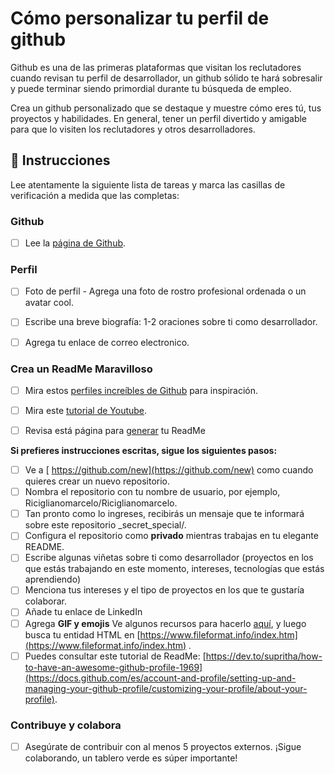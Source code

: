 <!-- hide -->
# Cómo personalizar tu perfil de github
<!-- endhide -->

Github es una de las primeras plataformas que visitan los reclutadores cuando revisan tu perfil de desarrollador, un github sólido te hará sobresalir y puede terminar siendo primordial durante tu búsqueda de empleo.

Crea un github personalizado que se destaque y muestre cómo eres tú, tus proyectos y habilidades. En general, tener un perfil divertido y amigable para que lo visiten los reclutadores y otros desarrolladores.

## 📝 Instrucciones

Lee atentamente la siguiente lista de tareas y marca las casillas de verificación a medida que las completas:

### Github 

- [ ] Lee la [página de Github](https://4geeksacademy.notion.site/GitHub-8d7f2e2b99f541c3b34c07f3987e9d59).

### Perfil

- [ ] Foto de perfil - Agrega una foto de rostro profesional ordenada o un avatar cool.

- [ ] Escribe una breve biografía: 1-2 oraciones sobre ti como desarrollador.

- [ ] Agrega tu enlace de correo electronico. 

### Crea un ReadMe Maravilloso

- [ ] Mira estos [perfiles increíbles de Github](https://github.com/abhisheknaiidu/awesome-github-profile-readme) para inspiración.

- [ ] Mira este [tutorial de Youtube](https://www.youtube.com/watch?v=Rw887TSEQz0). 

- [ ] Revisa está página para [generar](https://rahuldkjain.github.io/gh-profile-readme-generator/) tu ReadMe

**Si prefieres instrucciones escritas, sigue los siguientes pasos:**

- [ ] Ve a [ https://github.com/new](https://github.com/new) como cuando quieres crear un nuevo repositorio.
- [ ] Nombra el repositorio con tu nombre de usuario, por ejemplo, Riciglianomarcelo/Riciglianomarcelo.
- [ ] Tan pronto como lo ingreses, recibirás un mensaje que te informará sobre este repositorio _secret_special/.
- [ ] Configura el repositorio como **privado** mientras trabajas en tu elegante README.
- [ ] Escribe algunas viñetas sobre ti como desarrollador (proyectos en los que estás trabajando en este momento, intereses, tecnologías que estás aprendiendo)
- [ ] Menciona tus intereses y el tipo de proyectos en los que te gustaría colaborar. 
- [ ] Añade tu enlace de LinkedIn 
- [ ] Agrega **GIF y emojis** Ve algunos recursos para hacerlo [aquí](https://emojipedia.org/emoji/), y luego busca tu entidad HTML en [https://www.fileformat.info/index.htm](https://www.fileformat.info/index.htm) _._
- [ ] Puedes consultar este tutorial de ReadMe: [https://dev.to/supritha/how-to-have-an-awesome-github-profile-1969](https://docs.github.com/es/account-and-profile/setting-up-and-managing-your-github-profile/customizing-your-profile/about-your-profile).  

### Contribuye y colabora

- [ ] Asegúrate de contribuir con al menos 5 proyectos externos. ¡Sigue colaborando, un tablero verde es súper importante!
